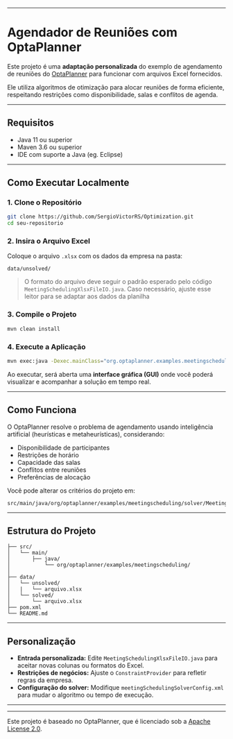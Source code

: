 
---
# Agendador de Reuniões com OptaPlanner

Este projeto é uma **adaptação personalizada** do exemplo de agendamento de reuniões do [OptaPlanner](https://www.optaplanner.org/) para funcionar com arquivos Excel fornecidos.

Ele utiliza algoritmos de otimização para alocar reuniões de forma eficiente, respeitando restrições como disponibilidade, salas e conflitos de agenda.

---

## Requisitos

- Java 11 ou superior
- Maven 3.6 ou superior
- IDE com suporte a Java (eg. Eclipse)

---

## Como Executar Localmente

### 1. Clone o Repositório

```bash
git clone https://github.com/SergioVictorRS/Optimization.git
cd seu-repositorio
````

### 2. Insira o Arquivo Excel

Coloque o arquivo `.xlsx` com os dados da empresa na pasta:

```
data/unsolved/
```

> O formato do arquivo deve seguir o padrão esperado pelo código `MeetingSchedulingXlsxFileIO.java`.
> Caso necessário, ajuste esse leitor para se adaptar aos dados da planilha
### 3. Compile o Projeto

```bash
mvn clean install
```

### 4. Execute a Aplicação

```bash
mvn exec:java -Dexec.mainClass="org.optaplanner.examples.meetingscheduling.app.MeetingSchedulingApp"
```

Ao executar, será aberta uma **interface gráfica (GUI)** onde você poderá visualizar e acompanhar a solução em tempo real.

---

## Como Funciona

O OptaPlanner resolve o problema de agendamento usando inteligência artificial (heurísticas e metaheurísticas), considerando:

* Disponibilidade de participantes
* Restrições de horário
* Capacidade das salas
* Conflitos entre reuniões
* Preferências de alocação

Você pode alterar os critérios do projeto em:

```
src/main/java/org/optaplanner/examples/meetingscheduling/solver/MeetingSchedulingConstraintProvider.java
```

---

## Estrutura do Projeto

```
├── src/
│   └── main/
│       ├── java/
│           └── org/optaplanner/examples/meetingscheduling/
│       
├── data/
│   └── unsolved/
│   |   └── arquivo.xlsx
│   └── solved/
│       └── arquivo.xlsx
├── pom.xml
└── README.md
```

---

## Personalização

* **Entrada personalizada:** Edite `MeetingSchedulingXlsxFileIO.java` para aceitar novas colunas ou formatos do Excel.
* **Restrições de negócios:** Ajuste o `ConstraintProvider` para refletir regras da empresa.
* **Configuração do solver:** Modifique `meetingSchedulingSolverConfig.xml` para mudar o algoritmo ou tempo de execução.

---

---
Este projeto é baseado no OptaPlanner, que é licenciado sob a [Apache License 2.0](https://www.apache.org/licenses/LICENSE-2.0).
